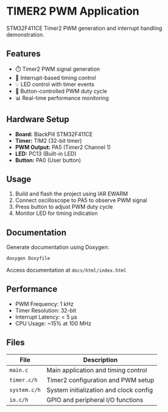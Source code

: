 # TIMER2 PWM Application

STM32F411CE Timer2 PWM generation and interrupt handling demonstration.

## Features

- ⏱️ Timer2 PWM signal generation
- 🔄 Interrupt-based timing control
- 💡 LED control with timer events
- 🔘 Button-controlled PWM duty cycle
- 📊 Real-time performance monitoring

## Hardware Setup

- **Board:** BlackPill STM32F411CE
- **Timer:** TIM2 (32-bit timer)
- **PWM Output:** PA5 (Timer2 Channel 1)
- **LED:** PC13 (Built-in LED)
- **Button:** PA0 (User button)

## Usage

1. Build and flash the project using IAR EWARM
2. Connect oscilloscope to PA5 to observe PWM signal
3. Press button to adjust PWM duty cycle
4. Monitor LED for timing indication

## Documentation

Generate documentation using Doxygen:
```bash
doxygen Doxyfile
```

Access documentation at `docs/html/index.html`

## Performance

- PWM Frequency: 1 kHz
- Timer Resolution: 32-bit
- Interrupt Latency: < 5 µs
- CPU Usage: ~15% at 100 MHz

## Files

| File | Description |
|------|-------------|
| `main.c` | Main application and timing control |
| `timer.c/h` | Timer2 configuration and PWM setup |
| `system.c/h` | System initialization and clock config |
| `io.c/h` | GPIO and peripheral I/O functions |